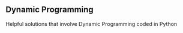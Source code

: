 Dynamic Programming
---------------

Helpful solutions that involve Dynamic Programming coded in Python
